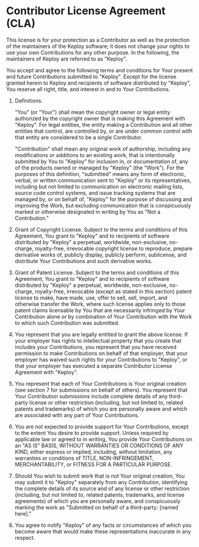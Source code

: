 # Contributor License Agreement (CLA)

This license is for your protection as a Contributor as well as the protection of the maintainers of the Keploy software; it does not change your rights to use your own Contributions for any other purpose. In the following, the maintainers of Keploy are referred to as "Keploy".

You accept and agree to the following terms and conditions for Your present and future Contributions submitted to "Keploy". Except for the license granted herein to Keploy and recipients of software distributed by "Keploy", You reserve all right, title, and interest in and to Your Contributions.

1. Definitions.

   "You" (or "Your") shall mean the copyright owner or legal entity authorized by the copyright owner that is making this Agreement with "Keploy". For legal entities, the entity making a Contribution and all other entities that control, are controlled by, or are under common control with that entity are considered to be a single Contributor.

   "Contribution" shall mean any original work of authorship, including any modifications or additions to an existing work, that is intentionally submitted by You to "Keploy" for inclusion in, or documentation of, any of the products owned or managed by "Keploy" (the "Work"). For the purposes of this definition, "submitted" means any form of electronic, verbal, or written communication sent to "Keploy" or its representatives, including but not limited to communication on electronic mailing lists, source code control systems, and issue tracking systems that are managed by, or on behalf of, "Keploy" for the purpose of discussing and improving the Work, but excluding communication that is conspicuously marked or otherwise designated in writing by You as "Not a Contribution."

2. Grant of Copyright License. Subject to the terms and conditions of this Agreement, You grant to "Keploy" and to recipients of software distributed by "Keploy" a perpetual, worldwide, non-exclusive, no-charge, royalty-free, irrevocable copyright license to reproduce, prepare derivative works of, publicly display, publicly perform, sublicense, and distribute Your Contributions and such derivative works.

3. Grant of Patent License. Subject to the terms and conditions of this Agreement, You grant to "Keploy" and to recipients of software distributed by "Keploy" a perpetual, worldwide, non-exclusive, no-charge, royalty-free, irrevocable (except as stated in this section) patent license to make, have made, use, offer to sell, sell, import, and otherwise transfer the Work, where such license applies only to those patent claims licensable by You that are necessarily infringed by Your Contribution alone or by combination of Your Contribution with the Work to which such Contribution was submitted.

4. You represent that you are legally entitled to grant the above license. If your employer has rights to intellectual property that you create that includes your Contributions, you represent that you have received permission to make Contributions on behalf of that employer, that your employer has waived such rights for your Contributions to "Keploy", or that your employer has executed a separate Contributor License Agreement with "Keploy".

5. You represent that each of Your Contributions is Your original creation (see section 7 for submissions on behalf of others). You represent that Your Contribution submissions include complete details of any third-party license or other restriction (including, but not limited to, related patents and trademarks) of which you are personally aware and which are associated with any part of Your Contributions.

6. You are not expected to provide support for Your Contributions, except to the extent You desire to provide support. Unless required by applicable law or agreed to in writing, You provide Your Contributions on an "AS IS" BASIS, WITHOUT WARRANTIES OR CONDITIONS OF ANY KIND, either express or implied, including, without limitation, any warranties or conditions of TITLE, NON-INFRINGEMENT, MERCHANTABILITY, or FITNESS FOR A PARTICULAR PURPOSE.

7. Should You wish to submit work that is not Your original creation, You may submit it to "Keploy" separately from any Contribution, identifying the complete details of its source and of any license or other restriction (including, but not limited to, related patents, trademarks, and license agreements) of which you are personally aware, and conspicuously marking the work as "Submitted on behalf of a third-party: [named here]."

8. You agree to notify "Keploy" of any facts or circumstances of which you become aware that would make these representations inaccurate in any respect.